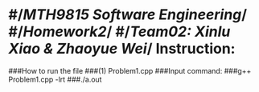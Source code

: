 #/*MTH9815 Software Engineering*/
#/*Homework2*/
#/*Team02: Xinlu Xiao & Zhaoyue Wei*/
Instruction:
===========
 ###How to run the file
 ###(1) Problem1.cpp
     ###Input command:
     ###g++ Problem1.cpp -lrt
     ###./a.out
